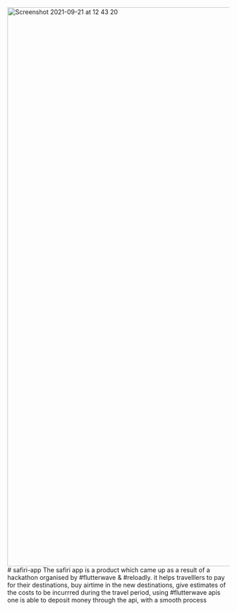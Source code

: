 <img width="1266" alt="Screenshot 2021-09-21 at 12 43 20" src="https://user-images.githubusercontent.com/35918656/134149268-7c7b8d50-0dad-426a-9696-01bc0187cd46.png">
# safiri-app
The safiri app is a product which came up as a result of a hackathon organised by #flutterwave &amp; #reloadly. 
it helps travelllers to pay for their destinations, buy airtime in the new destinations, give estimates of the costs to be incurrred during the travel period, 
using #flutterwave apis one is able to deposit money through the api, with a smooth process
